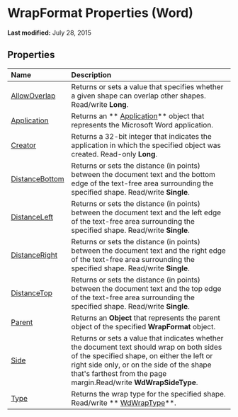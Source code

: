 
# WrapFormat Properties (Word)

 **Last modified:** July 28, 2015


## Properties



|**Name**|**Description**|
|:-----|:-----|
| [AllowOverlap](b224d70d-0128-cfec-39f2-97fd12b0c5ca.md)|Returns or sets a value that specifies whether a given shape can overlap other shapes. Read/write  **Long**.|
| [Application](8cdc913b-0c7b-1215-f700-83ef4789d9c4.md)|Returns an  ** [Application](d1cf6f8f-4e88-bf01-93b4-90a83f79cb44.md)** object that represents the Microsoft Word application.|
| [Creator](d1075c68-6ce2-9856-f5b3-e53dfc72f565.md)|Returns a 32-bit integer that indicates the application in which the specified object was created. Read-only  **Long**.|
| [DistanceBottom](3a7903a6-1ef7-eb87-0749-39cfde7c573e.md)|Returns or sets the distance (in points) between the document text and the bottom edge of the text-free area surrounding the specified shape. Read/write  **Single**.|
| [DistanceLeft](278a0056-b33e-317c-4756-5eb8e91da175.md)|Returns or sets the distance (in points) between the document text and the left edge of the text-free area surrounding the specified shape. Read/write  **Single**.|
| [DistanceRight](37aae328-abbc-e755-a402-5649a2f81e18.md)| Returns or sets the distance (in points) between the document text and the right edge of the text-free area surrounding the specified shape. Read/write **Single**.|
| [DistanceTop](b99f288e-873a-fa1a-2db1-6d59afd2e465.md)|Returns or sets the distance (in points) between the document text and the top edge of the text-free area surrounding the specified shape. Read/write  **Single**.|
| [Parent](7860c17b-bf3c-a9d7-a8ae-eedd6a1dd3d6.md)|Returns an  **Object** that represents the parent object of the specified **WrapFormat** object.|
| [Side](eb4aec92-a51b-df53-1643-bd5dca45c9b5.md)|Returns or sets a value that indicates whether the document text should wrap on both sides of the specified shape, on either the left or right side only, or on the side of the shape that's farthest from the page margin.Read/write  **WdWrapSideType**.|
| [Type](33c1166f-eb93-bbf6-1a58-80759d526201.md)|Returns the wrap type for the specified shape. Read/write  ** [WdWrapType](b572e6e5-707e-be2f-afd5-158369ed6e8e.md)**.|
